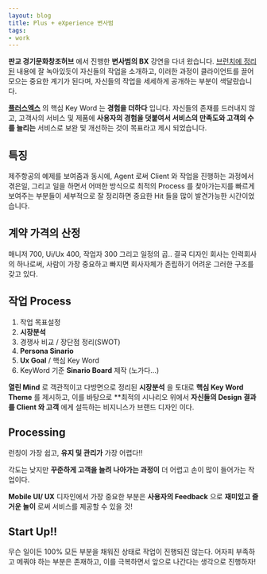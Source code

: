 ```yaml
---
layout: blog
title: Plus + eXperience 변사범
tags: 
- work
---
```


**판교 경기문화창조허브** 에서 진행한 **변사범의 BX** 강연을 다녀 왔습니다. [브런치에 정리된](https://medium.com/guleum/%EB%B3%80%EC%82%AC%EB%B2%94-%EB%B8%8C%EB%9E%9C%EB%93%9C-%EA%B0%80%EC%B9%98%EB%A5%BC-%EB%8D%94%ED%95%B4%EC%A3%BC%EB%8A%94-%ED%86%B5%ED%95%A9%EC%A0%81%EC%9D%B8-%EB%94%94%EC%9E%90%EC%9D%B8-%EC%A0%84%EB%9E%B5-b963bb39167c) 내용에 잘 녹아있듯이 자신들의 작업을 소개하고, 이러한 과정이 클라이언트를 끌어모으는 중요한 계기가 된다며, 자신들의 작업을 세세하게 공개하는 부분이 색달랐습니다. 

**[플러스엑스](https://www.plus-ex.com/)** 의 핵심 Key Word 는 **경험을 더하다** 입니다. 자신들의 존재를 드러내지 않고, 고객사의 서비스 및 제품에 **사용자의 경험을 덧붙여서 서비스의 만족도와 고객의 수를 늘리는** 서비스로 보완 및 개선하는 것이 목표라고 제시 되었습니다.

## 특징

제주항공의 예제를 보여줌과 동시에, Agent 로써 Client 와 작업을 진행하는 과정에서 겪은일, 그리고 일을 하면서 어떠한 방식으로 최적의 Process 를 찾아가는지를 빠르게 보여주는 부분들이 세부적으로 잘 정리하면 중요한 Hit 들을 많이 발견가능한 시간이었습니다.

## 계약 가격의 산정

매니저 700, Ui/Ux 400, 작업자 300 그리고 일정의 곱.. 결국 디자인 회사는 인력회사의 하나로써, 사람이 가장 중요하고 빠지면 회사자체가 존립하기 어려운 그러한 구조를 갖고 있다.

## 작업 Process

1. 작업 목표설정
2. **시장분석**
3. 경쟁사 비교 / 장단점 정리(SWOT)
4. **Persona Sinario** 
5. **Ux Goal** / 핵심 Key Word
6. KeyWord 기준 **Sinario Board** 제작 (노가다...)

**열린 Mind** 로 객관적이고 다방면으로 정리된 **시장분석** 을 토대로 **핵심 Key Word Theme** 를 제시하고, 이를 바탕으로 **최적의 시나리오 위에서 **자신들의 Design 결과를 Client 와 고객** 에게 설득하는 비지니스가 브랜드 디자인 이다.

## Processing

런칭이 가장 쉽고, **유지 및 관리가** 가장 어렵다!!

각도는 낮지만 **꾸준하게 고객을 늘려 나아가는 과정이** 더 어렵고 손이 많이 들어가는 작업이다.

**Mobile UI/ UX** 디자인에서 가장 중요한 부분은 **사용자의 Feedback** 으로 **재미있고 즐거운 놀이** 로써 서비스를 제공할 수 있을 것!

## Start Up!!

무슨 일이든 100% 모든 부분을 채워진 상태로 작업이 진행되진 않는다. 어자피 부족하고 메꿔야 하는 부분은 존재하고, 이를 극복하면서 앞으로 나간다는 생각으로 진행하자!